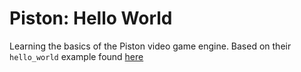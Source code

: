 # Piston: Hello World

Learning the basics of the Piston video game engine. Based on their
`hello_world` example found [ here ]( https://github.com/PistonDevelopers/piston-examples  )
